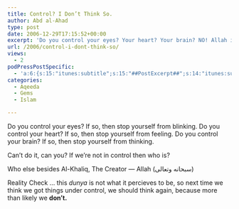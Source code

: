 ```yaml
---
title: Control? I Don’t Think So.
author: Abd al-Ahad
type: post
date: 2006-12-29T17:15:52+00:00
excerpt: 'Do you control your eyes? Your heart? Your brain? NO! Allah is in control Al-Khaliq, The Creator. Reality check: this world is not what you think!'
url: /2006/control-i-dont-think-so/
views:
  - 2
podPressPostSpecific:
  - 'a:6:{s:15:"itunes:subtitle";s:15:"##PostExcerpt##";s:14:"itunes:summary";s:15:"##PostExcerpt##";s:15:"itunes:keywords";s:17:"##WordPressCats##";s:13:"itunes:author";s:10:"##Global##";s:15:"itunes:explicit";s:2:"No";s:12:"itunes:block";s:2:"No";}'
categories:
  - Aqeeda
  - Gems
  - Islam

---
```

Do you control your eyes? If so, then stop yourself from blinking. Do you control your heart? If so, then stop yourself from feeling. Do you control your brain? If so, then stop yourself from thinking.

Can’t do it, can you? If we’re not in control then who is?

Who else besides Al-Khaliq, The Creator &#8212; Allah (سبحانه وتعالى)

Reality Check … this <dfn title="this life">dunya</dfn> is not what it percieves to be, so next time we think we got things under control, we should think again, because more than likely we **don’t.**